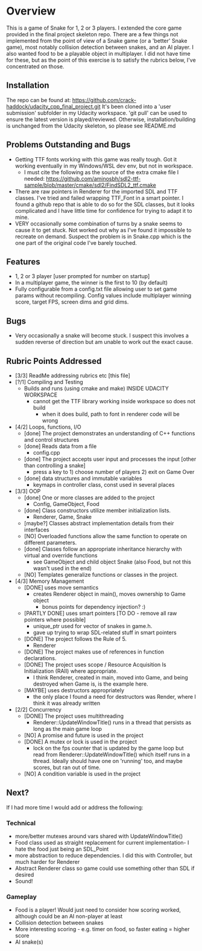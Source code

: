 # Overview
This is a game of Snake for 1, 2 or 3 players. I extended the core game provided in the final project skeleton repo.
There are a few things not implemented from the point of view of a Snake game (or a 'better' Snake game), most notably collision detection between snakes, and an AI player. I also wanted food to be a playable object in multiplayer. I did not have time for these, but as the point of this exercise is to satisfy the rubrics below, I've concentrated on those.

## Installation
The repo can be found at: https://github.com/crack-haddock/udacity_cpp_final_project.git
It's been cloned into a 'user submission' subfolder in my Udacity workspace. 'git pull' can be used to ensure the latest version is played/reviewed.
Otherwise, installation/building is unchanged from the Udacity skeleton, so please see README.md

## Problems Outstanding and Bugs
- Getting TTF fonts working with this game was really tough. Got it working eventually in my Windows/WSL dev env, but not in workspace.
    - I must cite the following as the source of the extra cmake file I needed:
    https://github.com/aminosbh/sdl2-ttf-sample/blob/master/cmake/sdl2/FindSDL2_ttf.cmake
- There are raw pointers in Renderer for the imported SDL and TTF classes. I've tried and failed wrapping TTF_Font in a smart pointer. I found a github repo that is able to do so for the SDL classes, but it looks complicated and I have little time for confidence for trying to adapt it to mine.
- VERY occasionally some combination of turns by a snake seems to cause it to get stuck. Not worked out why as I've found it impossible to recreate on demand. Suspect the problem is in Snake.cpp which is the one part of the original code I've barely touched.

## Features
- 1, 2 or 3 player [user prompted for number on startup]
- In a multiplayer game, the winner is the first to 10 (by default)
- Fully configurable from a config.txt file allowing user to set game params without recompiling. Config values include multiplayer winning score, target FPS, screen dims and grid dims. 

## Bugs
- Very occasionally a snake will become stuck. I suspect this involves a sudden reverse of direction but am unable to work out the exact cause.

## Rubric Points Addressed
- [3/3] ReadMe addressing rubrics etc [this file]
- [?/1] Compiling and Testing
    - Builds and runs (using cmake and make) INSIDE UDACITY WORKSPACE
        - cannot get the TTF library working inside workspace so does not build
            - when it does build, path to font in renderer code will be wrong
- [4/2] Loops, functions, I/O
    - [done] The project demonstrates an understanding of C++ functions and control structures
    - [done] Reads data from a file
        - config.cpp
    - [done] The project accepts user input and processes the input [other than controlling a snake]
        - press a key to 1) choose number of players 2) exit on Game Over
    - [done] data structures and immutable variables
        - keymaps in controller class, const used in several places
- [3/3] OOP
    - [done] One or more classes are added to the project
        - Config, GameObject, Food
    - [done] Class constructors utilize member initialization lists.
        - Renderer, Game, Snake
    - [maybe?] Classes abstract implementation details from their interfaces
    - [NO] Overloaded functions allow the same function to operate on different parameters.
    - [done] Classes follow an appropriate inheritance hierarchy with virtual and override functions
        - see GameObject and child object Snake (also Food, but not this wasn't used in the end)
    - [NO] Templates generalize functions or classes in the project.
- [4/3] Memory Management
    - [DONE] uses move semantics
        - creates Renderer object in main(), moves ownership to Game object
            - bonus points for dependency injection? :)
    - [PARTLY DONE] uses smart pointers [TO DO - remove all raw pointers where possible]
        - unique_ptr used for vector of snakes in game.h.
        - gave up trying to wrap SDL-related stuff in smart pointers
    - [DONE] The project follows the Rule of 5.
        - Renderer
    - [DONE] The project makes use of references in function declarations.
    - [DONE] The project uses scope / Resource Acquisition Is Initialization (RAII) where appropriate.
        - I think Renderer, created in main, moved into Game, and being destroyed when Game is, is the example here.
    - [MAYBE] uses destructors appropriately
        - the only place I found a need for destructors was Render, where I think it was already written 
- [2/2] Concurrency
    - [DONE] The project uses multithreading
        - Renderer::UpdateWindowTitle() runs in a thread that persists as long as the main game loop
    - [NO] A promise and future is used in the project
    - [DONE] A mutex or lock is used in the project
        - lock on the fps counter that is updated by the game loop but read from Renderer::UpdateWindowTitle() which itself runs in a thread. Ideally should have one on 'running' too, and maybe scores, but ran out of time.
    - [NO] A condition variable is used in the project

## Next?
If I had more time I would add or address the following:
### Technical
- more/better mutexes around vars shared with UpdateWindowTitle()
- Food class used as straight replacement for current implementation- I hate the food just being an SDL_Point
- more abstraction to reduce dependencies. I did this with Controller, but much harder for Renderer
- Abstract Renderer class so game could use something other than SDL if desired
- Sound!
### Gameplay
- Food is a player! Would just need to consider how scoring worked, although could be an AI non-player at least
- Collision detection between snakes
- More interesting scoring - e.g. timer on food, so faster eating = higher score
- AI snake(s)